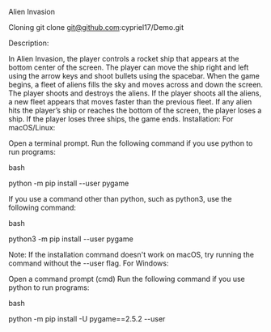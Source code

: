 Alien Invasion

Cloning
git clone git@github.com:cypriel17/Demo.git

Description:

In Alien Invasion, the player controls a rocket ship that appears at the bottom center of the screen. The player can move the ship right and left using the arrow keys and shoot bullets using the spacebar. When the game begins, a fleet of aliens fills the sky and moves across and down the screen. The player shoots and destroys the aliens. If the player shoots all the aliens, a new fleet appears that moves faster than the previous fleet. If any alien hits the player’s ship or reaches the bottom of the screen, the player loses a ship. If the player loses three ships, the game ends.
Installation:
For macOS/Linux:

Open a terminal prompt.
Run the following command if you use python to run programs:

bash

python -m pip install --user pygame

If you use a command other than python, such as python3, use the following command:

bash

python3 -m pip install --user pygame

Note: If the installation command doesn't work on macOS, try running the command without the --user flag.
For Windows:

Open a command prompt (cmd)
Run the following command if you use python to run programs:

bash

python -m pip install -U pygame==2.5.2 --user